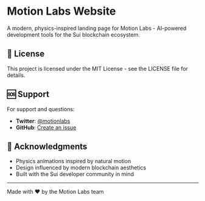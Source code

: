# Motion Labs Website

A modern, physics-inspired landing page for Motion Labs - AI-powered development tools for the Sui blockchain ecosystem.

## 📄 License

This project is licensed under the MIT License - see the LICENSE file for details.

## 🆘 Support

For support and questions:
- **Twitter**: [@motionlabs](https://twitter.com/motionlabs_)
- **GitHub**: [Create an issue](https://github.com/motion-labs/web/issues)

## 🌟 Acknowledgments

- Physics animations inspired by natural motion
- Design influenced by modern blockchain aesthetics
- Built with the Sui developer community in mind

---

Made with ❤️ by the Motion Labs team
